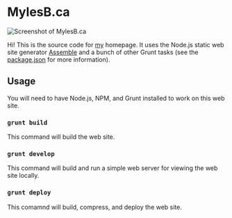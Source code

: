 # MylesB.ca

![Screenshot of MylesB.ca](/designs/screenshot.png?raw=true "Screenshot of MylesB.ca")

Hi! This is the source code for [my](http://mylesbraithwaite.com "Myles Braithwaite") homepage. It uses the Node.js static web site generator [Assemble](http://assemble.io/) and a bunch of other Grunt tasks (see the [package.json](package.json) for more information).

## Usage

You will need to have Node.js, NPM, and Grunt installed to work on this web site.

### `grunt build`

This command will build the web site.

### `grunt develop`

This command will build and run a simple web server for viewing the web site locally.

### `grunt deploy`

This comamnd will build, compress, and deploy the web site.
